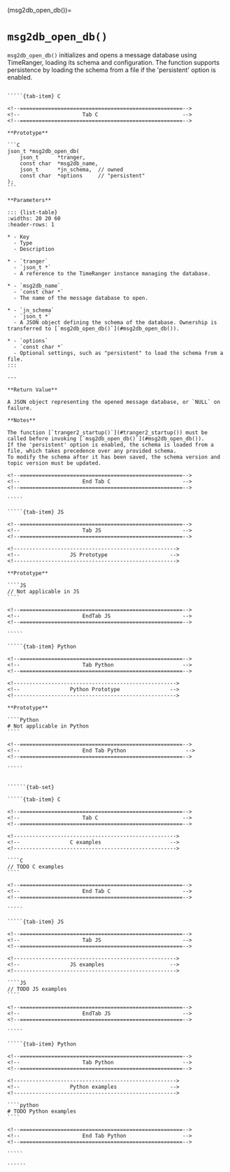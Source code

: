 <!-- ============================================================== -->
(msg2db_open_db())=
# `msg2db_open_db()`
<!-- ============================================================== -->

`msg2db_open_db()` initializes and opens a message database using TimeRanger, loading its schema and configuration. The function supports persistence by loading the schema from a file if the 'persistent' option is enabled.

<!------------------------------------------------------------>
<!--                    Prototypes                          -->
<!------------------------------------------------------------>

``````{tab-set}

`````{tab-item} C

<!--====================================================-->
<!--                    Tab C                           -->
<!--====================================================-->

**Prototype**

```C
json_t *msg2db_open_db(
    json_t      *tranger,
    const char  *msg2db_name,
    json_t      *jn_schema,  // owned
    const char  *options     // "persistent"
);
```

**Parameters**

::: {list-table}
:widths: 20 20 60
:header-rows: 1

* - Key
  - Type
  - Description

* - `tranger`
  - `json_t *`
  - A reference to the TimeRanger instance managing the database.

* - `msg2db_name`
  - `const char *`
  - The name of the message database to open.

* - `jn_schema`
  - `json_t *`
  - A JSON object defining the schema of the database. Ownership is transferred to [`msg2db_open_db()`](#msg2db_open_db()).

* - `options`
  - `const char *`
  - Optional settings, such as "persistent" to load the schema from a file.
:::

---

**Return Value**

A JSON object representing the opened message database, or `NULL` on failure.

**Notes**

The function [`tranger2_startup()`](#tranger2_startup()) must be called before invoking [`msg2db_open_db()`](#msg2db_open_db()).
If the 'persistent' option is enabled, the schema is loaded from a file, which takes precedence over any provided schema.
To modify the schema after it has been saved, the schema version and topic version must be updated.

<!--====================================================-->
<!--                    End Tab C                       -->
<!--====================================================-->

`````

`````{tab-item} JS

<!--====================================================-->
<!--                    Tab JS                          -->
<!--====================================================-->

<!---------------------------------------------------->
<!--                JS Prototype                    -->
<!---------------------------------------------------->

**Prototype**

````JS
// Not applicable in JS
````

<!--====================================================-->
<!--                    EndTab JS                       -->
<!--====================================================-->

`````

`````{tab-item} Python

<!--====================================================-->
<!--                    Tab Python                      -->
<!--====================================================-->

<!---------------------------------------------------->
<!--                Python Prototype                -->
<!---------------------------------------------------->

**Prototype**

````Python
# Not applicable in Python
````

<!--====================================================-->
<!--                    End Tab Python                   -->
<!--====================================================-->

`````

``````

<!------------------------------------------------------------>
<!--                    Examples                            -->
<!------------------------------------------------------------>

```````{dropdown} Examples

``````{tab-set}

`````{tab-item} C

<!--====================================================-->
<!--                    Tab C                           -->
<!--====================================================-->

<!---------------------------------------------------->
<!--                C examples                      -->
<!---------------------------------------------------->

````C
// TODO C examples
````

<!--====================================================-->
<!--                    End Tab C                       -->
<!--====================================================-->

`````

`````{tab-item} JS

<!--====================================================-->
<!--                    Tab JS                          -->
<!--====================================================-->

<!---------------------------------------------------->
<!--                JS examples                     -->
<!---------------------------------------------------->

````JS
// TODO JS examples
````

<!--====================================================-->
<!--                    EndTab JS                       -->
<!--====================================================-->

`````

`````{tab-item} Python

<!--====================================================-->
<!--                    Tab Python                      -->
<!--====================================================-->

<!---------------------------------------------------->
<!--                Python examples                 -->
<!---------------------------------------------------->

````python
# TODO Python examples
````

<!--====================================================-->
<!--                    End Tab Python                  -->
<!--====================================================-->

`````

``````

```````
